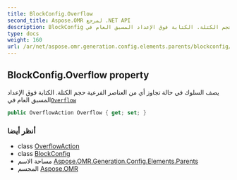 ```yaml
---
title: BlockConfig.Overflow
second_title: Aspose.OMR لمرجع .NET API
description: BlockConfig ملكية. يصف السلوك في حالة تجاوز أي من العناصر الفرعية حجم الكتلة. الكتابة فوق الإعداد المسبق العام فيOverflow
type: docs
weight: 160
url: /ar/net/aspose.omr.generation.config.elements.parents/blockconfig/overflow/
---
```

## BlockConfig.Overflow property

يصف السلوك في حالة تجاوز أي من العناصر الفرعية حجم الكتلة. الكتابة فوق الإعداد المسبق العام في[`Overflow`](../../../aspose.omr.generation/globalpagesettings/overflow/)

```csharp
public OverflowAction Overflow { get; set; }
```

### أنظر أيضا

* class [OverflowAction](../../../aspose.omr.generation.overflowactions/overflowaction/)
* class [BlockConfig](../)
* مساحة الاسم [Aspose.OMR.Generation.Config.Elements.Parents](../../blockconfig/)
* المجسم [Aspose.OMR](../../../)


